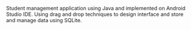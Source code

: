 Student management application using Java and implemented on Android Studio IDE. Using drag and drop techniques to design interface and store and manage data using SQLite.
